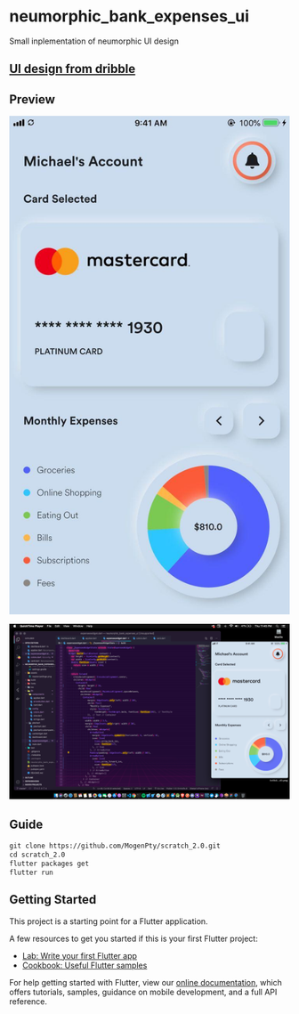 # neumorphic_bank_expenses_ui

Small inplementation of neumorphic UI design

## [UI design from dribble](https://dribbble.com/shots/9084817-Conceptual-Dashboard-Screen)

## Preview

![screenshot mobile](preview/ssmobile.jpg)

![screenshot desktop](preview/ssdesktop.png)

## Guide

```
git clone https://github.com/MogenPty/scratch_2.0.git
cd scratch_2.0
flutter packages get
flutter run
```

## Getting Started

This project is a starting point for a Flutter application.

A few resources to get you started if this is your first Flutter project:

- [Lab: Write your first Flutter app](https://flutter.dev/docs/get-started/codelab)
- [Cookbook: Useful Flutter samples](https://flutter.dev/docs/cookbook)

For help getting started with Flutter, view our
[online documentation](https://flutter.dev/docs), which offers tutorials,
samples, guidance on mobile development, and a full API reference.
